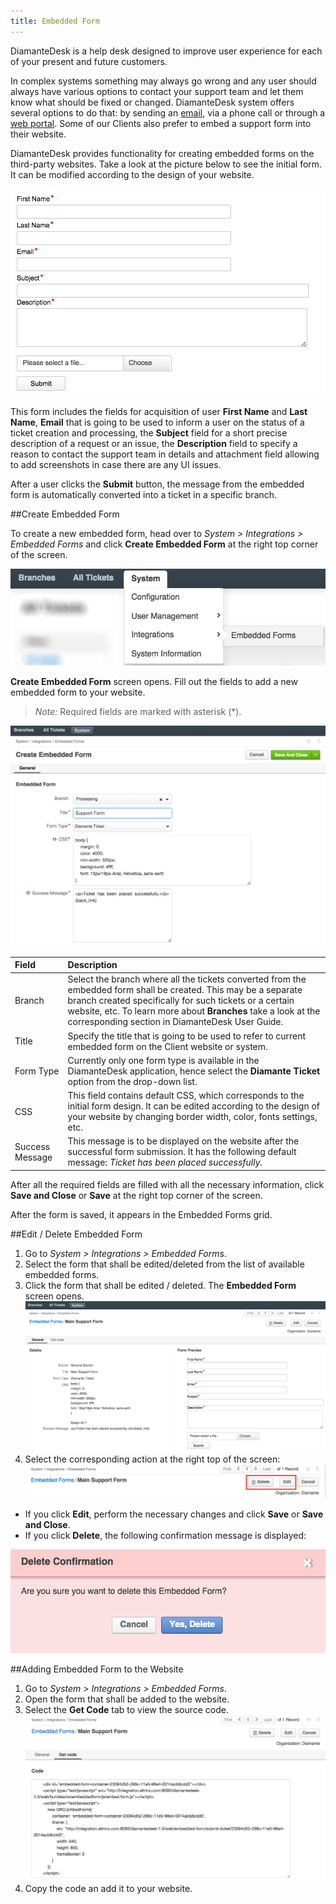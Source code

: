 ```yaml
---
title: Embedded Form
---
```


DiamanteDesk is a help desk designed to improve user experience for each of your present and future customers. 

In complex systems something may always go wrong and any user should always have various options to contact your support team and let them know what should be fixed or changed. DiamanteDesk system offers several options to do that: by sending an [email](email-processing.html), via a phone call or through a [web portal](portal.html). Some of our Clients also prefer to embed a support form into their website.

DiamanteDesk provides functionality for creating embedded forms on the third-party websites. Take a look at the picture below to see the initial form. It can be modified according to the design of your website.

![Embedded Form](img/embedded_form_preview.png)

This form includes the fields for acquisition of user **First Name** and **Last Name**, **Email**  that is going to be used to inform a user on the status of a ticket creation and processing, the **Subject** field for a short precise description of a request or an issue, the **Description** field to specify a reason to contact the support team in details and attachment field allowing to add screenshots in case there are any UI issues.

After a user clicks the **Submit** button, the message from the embedded form is automatically converted into a ticket in a specific branch.


##Create Embedded Form

To create a new embedded form, head over to _System > Integrations > Embedded Forms_  and click **Create Embedded Form** at the right top corner of the screen.

![Embedded Form](img/embedded_form.png)

**Create Embedded Form** screen opens. Fill out the fields to add a new embedded form to your website. 

>_Note:_ Required fields are marked with asterisk (*). 

![Embedded Form](img/embedded_form_new.png)

Field  | Description
:------------- | :-------------
Branch  | Select the branch where all the tickets converted from the embedded form shall be created. This may be a separate branch created specifically for such tickets or a certain website, etc. To learn more about **Branches** take a look at the corresponding section in DiamanteDesk User Guide.
Title | Specify the title that is going to be used to refer to current embedded form on the Client website or system.
Form Type | Currently only one form type is available in the DiamanteDesk application, hence select the **Diamante Ticket** option from the drop-down list.
CSS | This field contains default CSS, which corresponds to the initial form design. It can be edited according to the design of your website by changing border width, color, fonts settings, etc.
Success Message | This message is to be displayed on the website after the successful form submission. It has the following default message: _Ticket has been placed successfully._

After all the required fields are filled with all the necessary information, click **Save and Close** or **Save** at the right top corner of the screen.

After the form is saved, it appears in the Embedded Forms grid.

##Edit / Delete Embedded Form

1. Go to  _System > Integrations > Embedded Forms_.
2. Select the form that shall be edited/deleted from the list of available embedded forms. 
3. Click the form that shall be edited / deleted. The **Embedded Form** screen opens.
![Embedded Form](img/embedded_form_view.png)
4. Select the corresponding action at the right top of the screen:
![Embedded Form](img/embedded_form_edit_delete.png)

* If you click **Edit**, perform the necessary changes and click **Save** or **Save and Close**.
* If you click **Delete**, the following confirmation message is displayed:

![Embedded Form](img/embedded_form_delete.png)

##Adding Embedded Form to the Website

1. Go to  _System > Integrations > Embedded Forms_.
2. Open the form that shall be added to the website.
3. Select the **Get Code** tab to view the source code.
![Embedded Form](img/embedded_form_code.png)
4. Copy the code an add it to your website.
